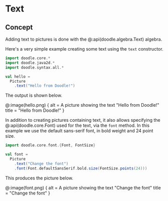 # Text

## Concept

Adding text to pictures is done with the @:api(doodle.algebra.Text) algebra.

Here's a very simple example creating some text using the `text` constructor.

```scala mdoc:silent
import doodle.core.*
import doodle.java2d.*
import doodle.syntax.all.*

val hello =
  Picture
    .text("Hello from Doodle!")
```

The output is shown below.

@:image(hello.png) {
  alt = A picture showing the text "Hello from Doodle!"
  title = "Hello from Doodle!"
}

In addition to creating pictures containing text, it also allows specifying the @:api(doodle.core.Font) used for the text, via the `font` method.
In this example we use the default sans-serif font, in bold weight and 24 point size.

```scala mdoc:silent
import doodle.core.font.{Font, FontSize}

val font =
  Picture
    .text("Change the font")
    .font(Font.defaultSansSerif.bold.size(FontSize.points(24)))
```

This produces the picture below.

@:image(font.png) {
  alt = A picture showing the text "Change the font"
  title = "Change the font"
}
